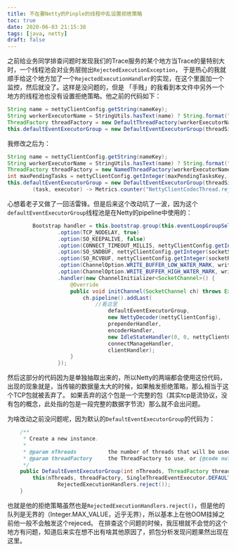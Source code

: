 ```yaml
---
title: 不在要Netty的Pinple的线程中乱设置拒绝策略
toc: true
date: 2020-06-03 21:15:38
tags: [java, netty]
draft: false
---
```


之前给业务同学排查问题时发现我们的Trace服务的某个地方当Trace的量特别大时，一个线程池会对业务层抛出`RejectedExecutionException`，
于是热心的我就顺手给这个地方加了一个`RejectedExecutionHandler`的实现，在这个里面加一个监控，然后就没了。这样是没问题的，但是
「手贱」的我看到本文件中另外一个地方的线程池也没有设置拒绝策略。他之前的代码如下：

```java
String name = nettyClientConfig.getString(nameKey);
String workerExecutorName = StringUtils.hasText(name) ? String.format("%s.NettyClientCodecThread", name) : "NettyClientCodecThread";
ThreadFactory threadFactory = new DefaultThreadFactory(workerExecutorName, false);
this.defaultEventExecutorGroup = new DefaultEventExecutorGroup(threadSize, threadFactory);
```

我修改之后为：
```java
String name = nettyClientConfig.getString(nameKey);
String workerExecutorName = StringUtils.hasText(name) ? String.format("%s.NettyClientCodecThread", name) : "NettyClientCodecThread";
ThreadFactory threadFactory = new NamedThreadFactory(workerExecutorName, false);
int maxPendingTasks = nettyClientConfig.getInteger(maxPendingTasksKey, 100);
this.defaultEventExecutorGroup = new DefaultEventExecutorGroup(threadSize, threadFactory, maxPendingTasks,
		(task, executor) -> Metrics.counter("NettyClientCodecThread.rejected.counter").get().inc());
```

心想着老子又做了一回活雷锋。但是后来这个改动坑了一波，因为这个`defaultEventExecutorGroup`线程池是在Netty的pipeline中使用的：

```java
		Bootstrap handler = this.bootstrap.group(this.eventLoopGroupSelector).channel(useEpoll() ? EpollSocketChannel.class : NioSocketChannel.class)//
				.option(TCP_NODELAY, true)
				.option(SO_KEEPALIVE, false)
				.option(CONNECT_TIMEOUT_MILLIS, nettyClientConfig.getInteger(connectTimeoutKey))
				.option(SO_SNDBUF, nettyClientConfig.getInteger(socketSndBufSizeKey))
				.option(SO_RCVBUF, nettyClientConfig.getInteger(socketRecBufSizeKey))
				.option(ChannelOption.WRITE_BUFFER_LOW_WATER_MARK, writeBufferLowWaterMark)
				.option(ChannelOption.WRITE_BUFFER_HIGH_WATER_MARK, writeBufferHighWaterMark)
				.handler(new ChannelInitializer<SocketChannel>() {
					@Override
					public void initChannel(SocketChannel ch) throws Exception {
						ch.pipeline().addLast(
                            //看这里
								defaultEventExecutorGroup,
								new NettyDecoder(nettyClientConfig),
								prependerHandler,
								encoderHandler,
								new IdleStateHandler(0, 0, nettyClientConfig.getInteger(NettyClientConfig.channelMaxIdleTimeSecondsKey)),
								connectManageHandler,
								clientHandler);
					}
				});
```

然后这部分的代码因为是单独抽取出来的，所以Netty的两端都会使用这份代码，出现的现象就是，当传输的数据量太大的时候，如果触发拒绝策略，那么相当于这个TCP包就被丢弃了。
如果丢弃的这个包是一个完整的包（其实tcp是流协议，没有包的概念，此处指的包是一段完整的数据字节流）那么就不会出问题。

为啥改动之前没问题呢，因为默认的`DefaultEventExecutorGroup`的代码为：

```java
    /**
     * Create a new instance.
     *
     * @param nThreads          the number of threads that will be used by this instance.
     * @param threadFactory     the ThreadFactory to use, or {@code null} if the default should be used.
     */
    public DefaultEventExecutorGroup(int nThreads, ThreadFactory threadFactory) {
        this(nThreads, threadFactory, SingleThreadEventExecutor.DEFAULT_MAX_PENDING_EXECUTOR_TASKS,
                RejectedExecutionHandlers.reject());
    }
```

也就是他的拒绝策略虽然也是`RejectedExecutionHandlers.reject()`，但是他的队列是无界的（Integer.MAX_VALUE，近乎无界），所以基本上在他OOM挂掉之前他一般不会触发这个rejeced。
在排查这个问题的时候，我压根就不会觉的这个地方有问题，知道后来实在想不出有啥其他原因了，抓包分析发现问题果然出现在这里。